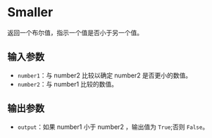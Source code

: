 # Smaller

返回一个布尔值，指示一个值是否小于另一个值。

## 输入参数

- `number1`：与 number2 比较以确定 number2 是否更小的数值。
- `number2`：与 number1 比较的数值。

## 输出参数

- `output`：如果  number1 小于 number2 ，输出值为 `True`;否则 `False`。

